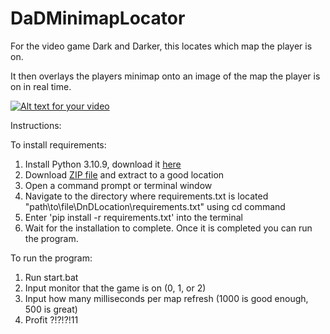 # DaDMinimapLocator
For the video game Dark and Darker, this locates which map the player is on.

It then overlays the players minimap onto an image of the map the player is on in real time.

[![Alt text for your video](https://img.youtube.com/vi/tINZ1yZQa7I/0.jpg)](https://www.youtube.com/watch?v=tINZ1yZQa7I)



Instructions:

To install requirements:
1. Install Python 3.10.9, download it [here](https://www.python.org/ftp/python/3.10.9/python-3.10.9-amd64.exe)
2. Download [ZIP file](https://github.com/RareMojo/DaDMinimapLocator/archive/refs/heads/master.zip) and extract to a good location
3. Open a command prompt or terminal window
5. Navigate to the directory where requirements.txt is located "path\to\file\DnDLocation\requirements.txt" using cd command
6. Enter 'pip install -r requirements.txt' into the terminal
7. Wait for the installation to complete. Once it is completed you can run the program.


To run the program:

1. Run start.bat
2. Input monitor that the game is on (0, 1, or 2)
3. Input how many milliseconds per map refresh (1000 is good enough, 500 is great)
4. Profit ?!?!?!11
